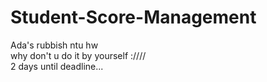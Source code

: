 # Student-Score-Management
Ada's rubbish ntu hw     
why don't u do it by yourself :////    
2 days until deadline...   